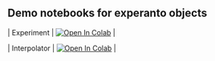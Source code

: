 ## Demo notebooks for experanto objects

| Experiment | [![Open In Colab](https://colab.research.google.com/assets/colab-badge.svg)](https://colab.research.google.com/github/neuronmorph/experanto/blob/main/examples/sensorium/experiment.ipynb) |  

| Interpolator | [![Open In Colab](https://colab.research.google.com/assets/colab-badge.svg)](https://colab.research.google.com/github/neuronmorph/experanto/blob/main/examples/sensorium/interpolator_demo.ipynb) |
